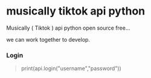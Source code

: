# musically tiktok api python
Musically ( Tiktok ) api python open source free... 

we can work together to develop.



### Login 
 > print(api.login("username","password"))
